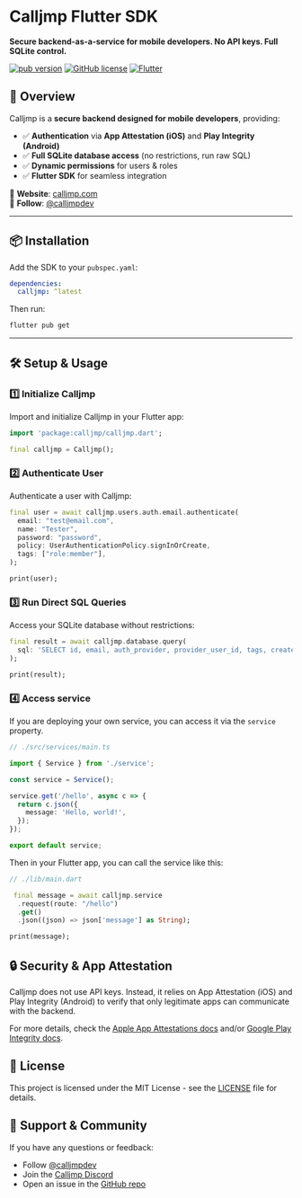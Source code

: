 # Calljmp Flutter SDK

**Secure backend-as-a-service for mobile developers. No API keys. Full SQLite control.**

[![pub version](https://img.shields.io/pub/v/calljmp)](https://pub.dev/packages/calljmp)
[![GitHub license](https://img.shields.io/github/license/Calljmp/calljmp-flutter)](LICENSE)
[![Flutter](https://img.shields.io/badge/Flutter-Compatible-blue)](https://flutter.dev/)

## 🚀 Overview

Calljmp is a **secure backend designed for mobile developers**, providing:

- ✅ **Authentication** via **App Attestation (iOS)** and **Play Integrity (Android)**
- ✅ **Full SQLite database access** (no restrictions, run raw SQL)
- ✅ **Dynamic permissions** for users & roles
- ✅ **Flutter SDK** for seamless integration

🔹 **Website**: [calljmp.com](https://calljmp.com)  
🔹 **Follow**: [@calljmpdev](https://x.com/calljmpdev)

---

## 📦 Installation

Add the SDK to your `pubspec.yaml`:

```yaml
dependencies:
  calljmp: ^latest
```

Then run:

```sh
flutter pub get
```

---

## 🛠️ Setup & Usage

### 1️⃣ Initialize Calljmp

Import and initialize Calljmp in your Flutter app:

```dart
import 'package:calljmp/calljmp.dart';

final calljmp = Calljmp();
```

### 2️⃣ Authenticate User

Authenticate a user with Calljmp:

```dart
final user = await calljmp.users.auth.email.authenticate(
  email: "test@email.com",
  name: "Tester",
  password: "password",
  policy: UserAuthenticationPolicy.signInOrCreate,
  tags: ["role:member"],
);

print(user);
```

### 3️⃣ Run Direct SQL Queries

Access your SQLite database without restrictions:

```dart
final result = await calljmp.database.query(
  sql: 'SELECT id, email, auth_provider, provider_user_id, tags, created_at FROM users',
);

print(result);
```

### 4️⃣ Access service

If you are deploying your own service, you can access it via the `service` property.

```typescript
// ./src/services/main.ts

import { Service } from './service';

const service = Service();

service.get('/hello', async c => {
  return c.json({
    message: 'Hello, world!',
  });
});

export default service;
```

Then in your Flutter app, you can call the service like this:

```dart
// ./lib/main.dart

 final message = await calljmp.service
  .request(route: "/hello")
  .get()
  .json((json) => json['message'] as String);

print(message);
```

## 🔒 Security & App Attestation

Calljmp does not use API keys. Instead, it relies on App Attestation (iOS) and Play Integrity (Android) to verify that only legitimate apps can communicate with the backend.

For more details, check the [Apple App Attestations docs](https://developer.apple.com/documentation/devicecheck/establishing-your-app-s-integrity) and/or [Google Play Integrity docs](https://developer.android.com/google/play/integrity).

## 📄 License

This project is licensed under the MIT License - see the [LICENSE](LICENSE) file for details.

## 💬 Support & Community

If you have any questions or feedback:

- Follow [@calljmpdev](https://x.com/calljmpdev)
- Join the [Calljmp Discord](https://discord.gg/DHsrADPUC6)
- Open an issue in the [GitHub repo](https://github.com/Calljmp/calljmp-flutter/issues)
